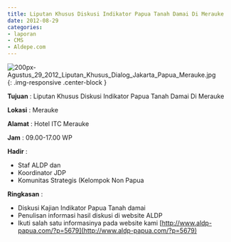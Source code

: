 ```yaml
---
title: Liputan Khusus Diskusi Indikator Papua Tanah Damai Di Merauke
date: 2012-08-29
categories:
- laporan
- CMS
- Aldepe.com
---
```


![200px-Agustus_29_2012_Liputan_Khusus_Dialog_Jakarta_Papua_Merauke.jpg](/uploads/200px-Agustus_29_2012_Liputan_Khusus_Dialog_Jakarta_Papua_Merauke.jpg){: .img-responsive .center-block }

**Tujuan** : Liputan Khusus Diskusi Indikator Papua Tanah Damai Di Merauke

**Lokasi** : Merauke

**Alamat** : Hotel ITC Merauke

**Jam** : 09.00-17.00 WP

**Hadir** : 
* Staf ALDP dan
* Koordinator JDP
* Komunitas Strategis (Kelompok Non Papua

**Ringkasan** : 
* Diskusi Kajian Indikator Papua Tanah damai
* Penulisan informasi hasil diskusi di website ALDP
* Ikuti salah satu informasinya pada website kami [http://www.aldp-papua.com/?p=5679](http://www.aldp-papua.com/?p=5679)
